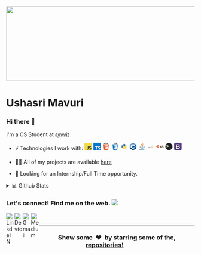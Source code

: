 <img src="https://media2.giphy.com/media/VTtANKl0beDFQRLDTh/200w.webp?cid=ecf05e47ccv1itgnu8drqxjb0y6dk9tmflivlwlwb7qjh832&rid=200w.webp" width="900" height="200">

# Ushasri Mavuri

### Hi there 👋
I'm a CS Student at [@vvit](http://vvitguntur.com/) 


- ⚡️ Technologies I work with:
     <code><img height="20" src="https://raw.githubusercontent.com/github/explore/80688e429a7d4ef2fca1e82350fe8e3517d3494d/topics/javascript/javascript.png"></code>
     <code><img height="20" src="https://raw.githubusercontent.com/github/explore/80688e429a7d4ef2fca1e82350fe8e3517d3494d/topics/typescript/typescript.png"></code>
     <code><img height="20" src="https://raw.githubusercontent.com/github/explore/80688e429a7d4ef2fca1e82350fe8e3517d3494d/topics/html/html.png"></code>
     <code><img height="20" src="https://raw.githubusercontent.com/github/explore/80688e429a7d4ef2fca1e82350fe8e3517d3494d/topics/css/css.png"></code>
     <code><img height="20" src="https://raw.githubusercontent.com/github/explore/80688e429a7d4ef2fca1e82350fe8e3517d3494d/topics/python/python.png"></code>
     <code><img height="20" src="https://raw.githubusercontent.com/github/explore/80688e429a7d4ef2fca1e82350fe8e3517d3494d/topics/cpp/cpp.png"></code>
     <code><img height="20" src="https://raw.githubusercontent.com/github/explore/80688e429a7d4ef2fca1e82350fe8e3517d3494d/topics/java/java.png"></code>
     <code><img height="20" src="https://raw.githubusercontent.com/github/explore/80688e429a7d4ef2fca1e82350fe8e3517d3494d/topics/mysql/mysql.png"></code>
     <code><img height="20" src="https://raw.githubusercontent.com/github/explore/80688e429a7d4ef2fca1e82350fe8e3517d3494d/topics/git/git.png"></code>
     <code><img height="20" src="https://raw.githubusercontent.com/github/explore/80688e429a7d4ef2fca1e82350fe8e3517d3494d/topics/terminal/terminal.png"></code>
     <code><img height="20" src="https://raw.githubusercontent.com/github/explore/80688e429a7d4ef2fca1e82350fe8e3517d3494d/topics/bootstrap/bootstrap.png"></code>

- 👨‍💻 All of my projects are available  [here](https://github.com/ushasrimavuri1999?tab=repositories)
- 👯 Looking for an Internship/Full Time opportunity.

<details>
<summary>📊 Github Stats</summary>

<p align="center"> <img src="https://github-readme-stats.vercel.app/api?username=ushasrimavuri1999&show_icons=true&theme=gotham" alt="Ushasri Mavuri | Stats" />


<summary>📊 Most Used Languages</summary>

<p align="center"> <img src="https://github-readme-stats.vercel.app/api/top-langs/?username=ushasrimavuri1999&show_icons=true&theme=gotham" alt="Ushasri Mavuri | Stats" />

</details>


### Let's connect! Find me on the web. <img src="https://github.com/TheDudeThatCode/TheDudeThatCode/blob/master/Assets/Earth.gif" width="24px">

<!--
[<img height="30" src = "https://img.shields.io/badge/gmail-c14438?&style=for-the-badge&logo=gmail&logoColor=white">][gmail] 
[<img height="30" src="https://img.shields.io/badge/linkedin-blue.svg?&style=for-the-badge&logo=linkedin&logoColor=white" />][LinkedIn]
[<img height="30" src="https://img.shields.io/badge/-Medium-000000.svg?&style=for-the-badge&logo=Medium&logoColor=white" />][Medium]
-->
<a target="_blank" href="https://www.linkedin.com/in/ushasri-mavuri-a86353153/">
  <img align="left" alt="LinkdeIN" width="22px" src="https://cdn.jsdelivr.net/npm/simple-icons@v3/icons/linkedin.svg" />
</a>
<a target="_blank" href="https://dev.to/ushasrimavuri1999">
  <img align="left" alt="Devto" width="22px" src="https://cdn.jsdelivr.net/npm/simple-icons@v3/icons/dev-dot-to.svg" />
</a>
<a target="_blank" href="mailto:ushasrimavuri1999@gmail.com">
  <img align="left" alt="Gmail" width="22px" src="https://cdn.jsdelivr.net/npm/simple-icons@v3/icons/gmail.svg" />
</a>
<a target="_blank" href="https://medium.com/@ushasrimavuri1999">
  <img align="left" alt="Medium" width="22px" src="https://cdn.jsdelivr.net/npm/simple-icons@3.12.3/icons/medium.svg" />
</a>
<br />
<hr />
<h3 align="center">Show some &nbsp;❤️&nbsp; by starring some of the, <a href="https://github.com/ushasrimavuri1999?tab=repositories">repositories! </a></h3> 
<!--
[gmail]: https://gmail.com
[linkedin]: https://www.linkedin.com/in/ushasri-mavuri-a86353153/
[Medium]: https://medium.com/@ushasrimavuri1999
-->



<!--
### Hi there 👋
**UshasriMavuri1999/UshasriMavuri1999** is a ✨ _special_ ✨ repository because its `README.md` (this file) appears on your GitHub profile.

Here are some ideas to get you started:

- 🔭 I’m currently working on ...
- 🌱 I’m currently learning ...
- 👯 I’m looking to collaborate on ...
- 🤔 I’m looking for help with ...
- 💬 Ask me about ...
- 📫 How to reach me: ...
- 😄 Pronouns: ...
- ⚡ Fun fact: ...
-->
